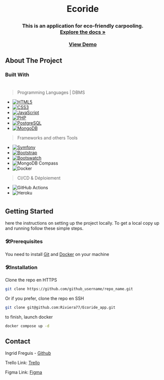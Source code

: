 

<!-- PROJECT LOGO -->
<br />
<div align="center">
  <a href="https://github.com/Riviera77/Ecoride_app>
    <img src="images/logo.png" alt="Logo" width="80" height="80">
  </a>

# <p align="center">Ecoride</p>
  

  <p align="center">
<h3>This is an application for eco-friendly carpooling.</3>
    <br />
    <a href="https://github.com/github_username/repo_name"><strong>Explore the docs »</strong></a>
    <br />
    <br />
    <a href="https://github.com/github_username/repo_name">View Demo</a>
  </p>
</div>


<!-- ABOUT THE PROJECT -->
## About The Project


### Built With
#

 >Programming Languages | DBMS

* [![HTML5][html-badge]][html-url]
* [![CSS3][css-badge]][css-url]
* [![JavaScript][js-badge]][js-url]
*  [![PHP][php-badge]][php-url]
*  [![PostgreSQL][postgresql-badge]][postgresql-url]
* [![MongoDB][mongodb-badge]][mongodb-url]
 
>Frameworks and others Tools
 
* [![Symfony][symfony-badge]][symfony-url]
* [![Bootstrap][bootstrap-badge]][bootstrap-url]
* [![Bootswatch][bootswatch-badge]][bootswatch-url]
* ![MongoDB Compass](https://img.shields.io/badge/MongoDB%20Compass-UI%20Tool-47A248?logo=mongodb&logoColor=white&style=for-the-badge)
* ![Docker](https://img.shields.io/badge/Docker-Containerized-blue?logo=docker&style=for-the-badge)

<!-- CI/CD & Déploiement -->
>CI/CD & Déploiement

* ![GitHub Actions](https://img.shields.io/badge/GitHub%20Actions-CI/CD-2088FF?logo=githubactions&style=for-the-badge)
* ![Heroku](https://img.shields.io/badge/Heroku-Deployed-430098?logo=heroku&logoColor=white&style=for-the-badge)

#
<!-- GETTING STARTED -->
## Getting Started

here the instructions on setting up the project locally.
To get a local copy up and running follow these simple steps.

### 🛠️Prerequisites

You need to install [Git](https://git-scm.com/downloads)
and [Docker](https://docs.docker.com/get-started/get-docker/) on your machine


### 🛠️Installation

Clone the repo en HTTPS

   ```sh
   git clone https://github.com/github_username/repo_name.git 
```
   
 Or if you prefer, clone the repo en SSH

   ```sh
   git clone git@github.com:Riviera77/Ecoride_app.git
```
to finish, launch docker 

   ```sh
   docker compose up -d
```

<!-- CONTACT -->
## Contact

Ingrid Freguis - [Github](https://github.com/Riviera77/Ecoride_app) 

Trello Link: [Trello](https://trello.com/invite/b/67588c44b9d4153ab6e9819b/ATTI42a2b672151f6198d2f43841f7e6e8b793709EF9/ecoride)

Figma Link: [Figma](https://www.figma.com/design/7iAK2UzOFerSnSUWcn9i5g/ECORIDE?node-id=257-717&t=e2lWhgR8hODA0DpA-1)




<!-- MARKDOWN LINKS & IMAGES -->
<!-- https://www.markdownguide.org/basic-syntax/#reference-style-links -->
[html-badge]: https://img.shields.io/badge/HTML5-E34F26?style=for-the-badge&logo=html5&logoColor=white
[html-url]: https://developer.mozilla.org/fr/docs/Web/HTML

[css-badge]: https://img.shields.io/badge/CSS3-1572B6?style=for-the-badge&logo=css3&logoColor=white
[css-url]: https://developer.mozilla.org/fr/docs/Web/CSS

[js-badge]: https://img.shields.io/badge/JavaScript-F7DF1E?style=for-the-badge&logo=javascript&logoColor=black
[js-url]: https://developer.mozilla.org/fr/docs/Web/JavaScript

[bootstrap-badge]: https://img.shields.io/badge/Bootstrap-7952B3?style=for-the-badge&logo=bootstrap&logoColor=white
[bootstrap-url]: https://getbootstrap.com/

[bootswatch-badge]: https://img.shields.io/badge/Bootswatch-563D7C?style=for-the-badge&logo=bootstrap&logoColor=white
[bootswatch-url]: https://bootswatch.com/

[symfonyadminer-badge]: https://img.shields.io/badge/Symfony_Adminer-000000?style=for-the-badge&logo=symfony&logoColor=white
[symfonyadminer-url]: https://github.com/onecentlin/adminer-bootstrap-theme

[mongoexpress-badge]: https://img.shields.io/badge/Mongo_Express-47A248?style=for-the-badge&logo=mongodb&logoColor=white
[mongoexpress-url]: https://github.com/mongo-express/mongo-express

[php-badge]: https://img.shields.io/badge/PHP-777BB4?style=for-the-badge&logo=php&logoColor=white
[php-url]: https://www.php.net/

[symfony-badge]: https://img.shields.io/badge/Symfony-000000?style=for-the-badge&logo=symfony&logoColor=white
[symfony-url]: https://symfony.com/


[postgresql-badge]: https://img.shields.io/badge/PostgreSQL-316192?style=for-the-badge&logo=postgresql&logoColor=white
[postgresql-url]: https://www.postgresql.org/

[mongodb-badge]: https://img.shields.io/badge/MongoDB-47A248?style=for-the-badge&logo=mongodb&logoColor=white
[mongodb-url]: https://www.mongodb.com/

